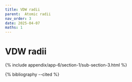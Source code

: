 ```yaml
---
title: VDW radii
parent:  Atomic radii
nav_order: 3
date: 2025-04-07
maths: 1
---
```


# VDW radii

{% include appendix/app-6/section-1/sub-section-3.html %}

{% bibliography --cited %}

